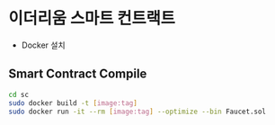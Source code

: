 # 이더리움 스마트 컨트랙트


- Docker 설치



## Smart Contract Compile

```sh
cd sc
sudo docker build -t [image:tag]
sudo docker run -it --rm [image:tag] --optimize --bin Faucet.sol
```
